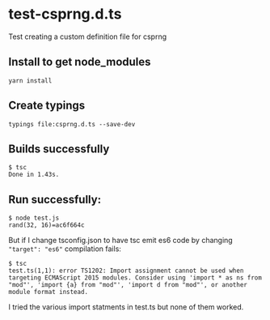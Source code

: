 # test-csprng.d.ts
Test creating a custom definition file for csprng

## Install to get node_modules
```
yarn install
```

## Create typings
```
typings file:csprng.d.ts --save-dev
```

## Builds successfully
```
$ tsc 
Done in 1.43s.
```

## Run successfully:
```
$ node test.js
rand(32, 16)=ac6f664c
```

But if I change tsconfig.json to have tsc emit es6 code
by changing `"target": "es6"` compilation fails:
```
$ tsc
test.ts(1,1): error TS1202: Import assignment cannot be used when targeting ECMAScript 2015 modules. Consider using 'import * as ns from "mod"', 'import {a} from "mod"', 'import d from "mod"', or another module format instead.
```

I tried the various import statments in test.ts but none of them worked.
